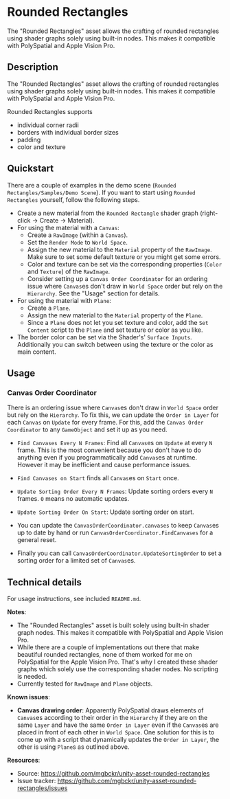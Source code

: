 # Rounded Rectangles

The "Rounded Rectangles" asset allows the crafting of rounded rectangles using shader graphs solely using built-in nodes. This makes it compatible with PolySpatial and Apple Vision Pro.

## Description

The "Rounded Rectangles" asset allows the crafting of rounded rectangles using shader graphs solely using built-in nodes. This makes it compatible with PolySpatial and Apple Vision Pro.

Rounded Rectangles supports

- individual corner radii
- borders with individual border sizes
- padding
- color and texture

## Quickstart

There are a couple of examples in the demo scene (`Rounded Rectangles/Samples/Demo Scene`). If you want to start using `Rounded Rectangles` yourself, follow the following steps.

- Create a new material from the `Rounded Rectangle` shader graph (right-click -> Create -> Material).
- For using the material with a `Canvas`:
    - Create a `RawImage` (within a `Canvas`).
    - Set the `Render Mode` to `World Space`.
    - Assign the new material to the `Material` property of the `RawImage`. Make sure to set some default texture or you might get some errors.
    - Color and texture can be set via the corresponding properties (`Color` and `Texture`) of the `RawImage`.
    - Consider setting up a `Canvas Order Coordinator` for an ordering issue where `Canvas`es don't draw in `World Space` order but rely on the `Hierarchy`. See the "Usage" section for details.
- For using the material with `Plane`:
    - Create a `Plane`.
    - Assign the new material to the `Material` property of the `Plane`.
    - Since a `Plane` does not let you set texture and color, add the `Set Content` script to the `Plane` and set texture or color as you like.
- The border color can be set via the Shader's' `Surface Inputs`. Additionally you can switch between using the texture or the color as main content.

## Usage

### Canvas Order Coordinator

There is an ordering issue where `Canvas`es don't draw in `World Space` order but rely on the `Hierarchy`.
To fix this, we can update the `Order in Layer` for each `Canvas` on `Update` for every frame.
For this, add the `Canvas Order Coordinator` to any `GameObject` and set it up as you need.

- `Find Canvases Every N Frames`: Find all `Canvas`es on `Update` at every `N` frame. This is the most convenient because you don't have to do anything even if you programmatically add `Canvas`es at runtime. However it may be inefficient and cause performance issues.

- `Find Canvases on Start` finds all `Canvas`es on `Start` once.

- `Update Sorting Order Every N Frames`: Update sorting orders every `N` frames. `0` means no automatic updates.

- `Update Sorting Order On Start`: Update sorting order on start.

- You can update the `CanvasOrderCoordinator.canvases` to keep `Canvas`es up to date by hand or run `CanvasOrderCoordinator.FindCanvases` for a general reset.

- Finally you can call `CanvasOrderCoordinator.UpdateSortingOrder` to set a sorting order for a limited set of `Canvas`es.


## Technical details

For usage instructions, see included `README.md`.

**Notes**:

- The "Rounded Rectangles" asset is built solely using built-in shader graph nodes. This makes it compatible with PolySpatial and Apple Vision Pro.
- While there are a couple of implementations out there that make beautiful rounded rectangles, none of them worked for me on PolySpatial for the Apple Vision Pro. That's why I created these shader graphs which solely use the corresponding shader nodes. No scripting is needed.
- Currently tested for `RawImage` and `Plane` objects.

**Known issues**:

- **Canvas drawing order**: Apparently PolySpatial draws elements of `Canvas`es according to their order in the `Hierarchy` if they are on the same `Layer` and have the same `Order in Layer` even if the `Canvas`es are placed in front of each other in `World Space`. One solution for this is to come up with a script that dynamically updates the `Order in Layer`, the other is using `Plane`s as outlined above.

**Resources**:

- Source: https://github.com/mgbckr/unity-asset-rounded-rectangles
- Issue tracker: https://github.com/mgbckr/unity-asset-rounded-rectangles/issues
